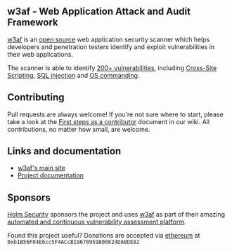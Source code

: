 ## w3af - Web Application Attack and Audit Framework

[w3af](http://w3af.org/) is an [open source](https://www.gnu.org/licenses/gpl-2.0.txt)
web application security scanner which helps developers and penetration testers
identify and exploit vulnerabilities in their web applications.

The scanner is able to identify [200+ vulnerabilities](https://github.com/andresriancho/w3af/blob/master/w3af/core/data/constants/vulns.py),
including [Cross-Site Scripting](https://github.com/andresriancho/w3af/blob/master/w3af/plugins/audit/xss.py),
[SQL injection](https://github.com/andresriancho/w3af/blob/master/w3af/plugins/audit/sqli.py) and
[OS commanding](https://github.com/andresriancho/w3af/blob/master/w3af/plugins/audit/os_commanding.py).

## Contributing

Pull requests are always welcome! If you're not sure where to start, please take
a look at the [First steps as a contributor](https://github.com/andresriancho/w3af/wiki/First-steps-as-a-contributor)
document in our wiki. All contributions, no matter how small, are welcome.

## Links and documentation
 * [w3af's main site](http://w3af.org/)
 * [Project documentation](http://docs.w3af.org/en/latest/)

## Sponsors

[Holm Security](https://www.holmsecurity.com/) sponsors the project and uses [w3af](http://w3af.org/)
as part of their amazing [automated and continuous vulnerability assessment platform](https://www.holmsecurity.com/vulnerability-assessment).

Found this project useful? Donations are accepted via [ethereum](https://www.ethereum.org/) at `0xb1B56F04E6cc5F4ACcB19678959800824DA8DE82`

